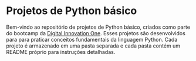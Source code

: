# Projetos de Python básico

Bem-vindo ao repositório de projetos de Python básico, criados como parte do bootcamp da [Digital Innovation One](https://www.dio.me/). Esses projetos são desenvolvidos para para praticar conceitos fundamentais da linguagem Python. Cada projeto é armazenado em uma pasta separada e cada pasta contém um README próprio para instruções detalhadas.



